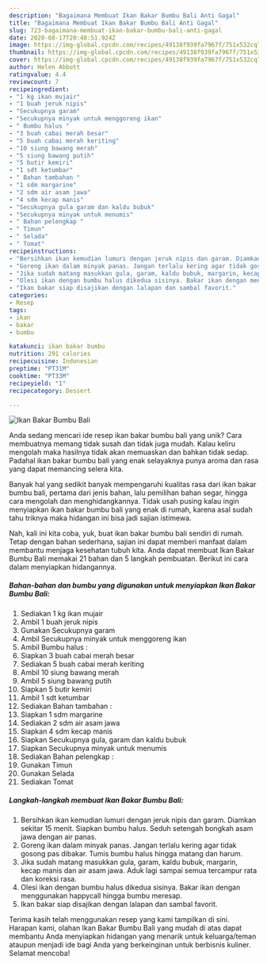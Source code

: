 ```yaml
---
description: "Bagaimana Membuat Ikan Bakar Bumbu Bali Anti Gagal"
title: "Bagaimana Membuat Ikan Bakar Bumbu Bali Anti Gagal"
slug: 723-bagaimana-membuat-ikan-bakar-bumbu-bali-anti-gagal
date: 2020-08-17T20:48:51.924Z
image: https://img-global.cpcdn.com/recipes/49138f939fa7967f/751x532cq70/ikan-bakar-bumbu-bali-foto-resep-utama.jpg
thumbnail: https://img-global.cpcdn.com/recipes/49138f939fa7967f/751x532cq70/ikan-bakar-bumbu-bali-foto-resep-utama.jpg
cover: https://img-global.cpcdn.com/recipes/49138f939fa7967f/751x532cq70/ikan-bakar-bumbu-bali-foto-resep-utama.jpg
author: Helen Abbott
ratingvalue: 4.4
reviewcount: 7
recipeingredient:
- "1 kg ikan mujair"
- "1 buah jeruk nipis"
- "Secukupnya garam"
- "Secukupnya minyak untuk menggoreng ikan"
- " Bumbu halus "
- "3 buah cabai merah besar"
- "5 buah cabai merah keriting"
- "10 siung bawang merah"
- "5 siung bawang putih"
- "5 butir kemiri"
- "1 sdt ketumbar"
- " Bahan tambahan "
- "1 sdm margarine"
- "2 sdm air asam jawa"
- "4 sdm kecap manis"
- "Secukupnya gula garam dan kaldu bubuk"
- "Secukupnya minyak untuk menumis"
- " Bahan pelengkap "
- " Timun"
- " Selada"
- " Tomat"
recipeinstructions:
- "Bersihkan ikan kemudian lumuri dengan jeruk nipis dan garam. Diamkan sekitar 15 menit. Siapkan bumbu halus. Seduh setengah bongkah asam jawa dengan air panas."
- "Goreng ikan dalam minyak panas. Jangan terlalu kering agar tidak gosong pas dibakar. Tumis bumbu halus hingga matang dan harum."
- "Jika sudah matang masukkan gula, garam, kaldu bubuk, margarin, kecap manis dan air asam jawa. Aduk lagi sampai semua tercampur rata dan koreksi rasa."
- "Olesi ikan dengan bumbu halus dikedua sisinya. Bakar ikan dengan menggunakan happycall hingga bumbu meresap."
- "Ikan bakar siap disajikan dengan lalapan dan sambal favorit."
categories:
- Resep
tags:
- ikan
- bakar
- bumbu

katakunci: ikan bakar bumbu 
nutrition: 291 calories
recipecuisine: Indonesian
preptime: "PT31M"
cooktime: "PT33M"
recipeyield: "1"
recipecategory: Dessert

---
```



![Ikan Bakar Bumbu Bali](https://img-global.cpcdn.com/recipes/49138f939fa7967f/751x532cq70/ikan-bakar-bumbu-bali-foto-resep-utama.jpg)

Anda sedang mencari ide resep ikan bakar bumbu bali yang unik? Cara membuatnya memang tidak susah dan tidak juga mudah. Kalau keliru mengolah maka hasilnya tidak akan memuaskan dan bahkan tidak sedap. Padahal ikan bakar bumbu bali yang enak selayaknya punya aroma dan rasa yang dapat memancing selera kita.

Banyak hal yang sedikit banyak mempengaruhi kualitas rasa dari ikan bakar bumbu bali, pertama dari jenis bahan, lalu pemilihan bahan segar, hingga cara mengolah dan menghidangkannya. Tidak usah pusing kalau ingin menyiapkan ikan bakar bumbu bali yang enak di rumah, karena asal sudah tahu triknya maka hidangan ini bisa jadi sajian istimewa.




Nah, kali ini kita coba, yuk, buat ikan bakar bumbu bali sendiri di rumah. Tetap dengan bahan sederhana, sajian ini dapat memberi manfaat dalam membantu menjaga kesehatan tubuh kita. Anda dapat membuat Ikan Bakar Bumbu Bali memakai 21 bahan dan 5 langkah pembuatan. Berikut ini cara dalam menyiapkan hidangannya.

<!--inarticleads1-->

##### Bahan-bahan dan bumbu yang digunakan untuk menyiapkan Ikan Bakar Bumbu Bali:

1. Sediakan 1 kg ikan mujair
1. Ambil 1 buah jeruk nipis
1. Gunakan Secukupnya garam
1. Ambil Secukupnya minyak untuk menggoreng ikan
1. Ambil  Bumbu halus :
1. Siapkan 3 buah cabai merah besar
1. Sediakan 5 buah cabai merah keriting
1. Ambil 10 siung bawang merah
1. Ambil 5 siung bawang putih
1. Siapkan 5 butir kemiri
1. Ambil 1 sdt ketumbar
1. Sediakan  Bahan tambahan :
1. Siapkan 1 sdm margarine
1. Sediakan 2 sdm air asam jawa
1. Siapkan 4 sdm kecap manis
1. Siapkan Secukupnya gula, garam dan kaldu bubuk
1. Siapkan Secukupnya minyak untuk menumis
1. Sediakan  Bahan pelengkap :
1. Gunakan  Timun
1. Gunakan  Selada
1. Sediakan  Tomat




<!--inarticleads2-->

##### Langkah-langkah membuat Ikan Bakar Bumbu Bali:

1. Bersihkan ikan kemudian lumuri dengan jeruk nipis dan garam. Diamkan sekitar 15 menit. Siapkan bumbu halus. Seduh setengah bongkah asam jawa dengan air panas.
1. Goreng ikan dalam minyak panas. Jangan terlalu kering agar tidak gosong pas dibakar. Tumis bumbu halus hingga matang dan harum.
1. Jika sudah matang masukkan gula, garam, kaldu bubuk, margarin, kecap manis dan air asam jawa. Aduk lagi sampai semua tercampur rata dan koreksi rasa.
1. Olesi ikan dengan bumbu halus dikedua sisinya. Bakar ikan dengan menggunakan happycall hingga bumbu meresap.
1. Ikan bakar siap disajikan dengan lalapan dan sambal favorit.




Terima kasih telah menggunakan resep yang kami tampilkan di sini. Harapan kami, olahan Ikan Bakar Bumbu Bali yang mudah di atas dapat membantu Anda menyiapkan hidangan yang menarik untuk keluarga/teman ataupun menjadi ide bagi Anda yang berkeinginan untuk berbisnis kuliner. Selamat mencoba!
